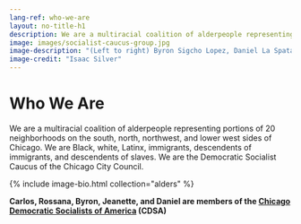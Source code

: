 ```yaml
---
lang-ref: who-we-are
layout: no-title-h1
description: We are a multiracial coalition of alderpeople representing portions of 20 neighborhoods
image: images/socialist-caucus-group.jpg
image-description: "(Left to right) Byron Sigcho Lopez, Daniel La Spata, Rossana Rodriguez Sánchez, Jeanette Taylor, Carlos Ramirez-Rosa"
image-credit: "Isaac Silver"
---
```


# Who We Are

We are a multiracial coalition of alderpeople representing portions of 20 neighborhoods on the south, north, northwest, and lower west sides of Chicago. We are Black, white, Latinx, immigrants, descendents of immigrants, and descendents of slaves. We are the Democratic Socialist Caucus of the Chicago City Council.

{% include image-bio.html collection="alders" %}

**Carlos, Rossana, Byron, Jeanette, and Daniel are members of the [Chicago Democratic Socialists of America](https://chicagodsa.org/) (CDSA)**
